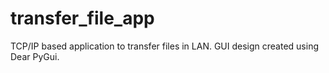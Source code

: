 # transfer_file_app
TCP/IP based application to transfer files in LAN. GUI design created using Dear PyGui.
